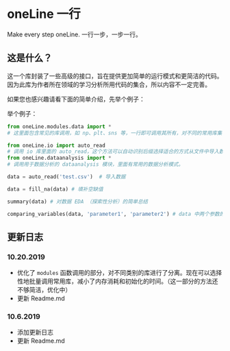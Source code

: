 # oneLine 一行

 Make every step oneLine. 一行一步，一步一行。

## 这是什么？

这一个库封装了一些高级的接口，旨在提供更加简单的运行模式和更简洁的代码。因为此库为作者所在领域的学习分析所用代码的集合，所以内容不一定完善。

如果您也感兴趣请看下面的简单介绍，先举个例子：

举个例子：

```python
from oneLine.modules.data import *
# 这里面包含常见的库调用，如 np、plt、sns 等，一行即可调用其所有，对不同的常用库集合进行了分离。

from oneLine.io import auto_read
# 调用 io 库里面的 auto_read，这个方法可以自动识别后缀选择适合的方式从文件中导入数据。
from oneLine.dataanalysis import *
# 调用用于数据分析的 dataanalysis 模块，里面有常用的数据分析模式。

data = auto_read('test.csv')  # 导入数据

data = fill_na(data) # 填补空缺值

summary(data) # 对数据 EDA （探索性分析）的简单总结

comparing_variables(data, 'parameter1', 'parameter2') # data 中两个参数的相关性分析并生成图

```

## 更新日志

### 10.20.2019

- 优化了 ``modules`` 函数调用的部分，对不同类别的库进行了分离。现在可以选择性地批量调用常用库，减小了内存消耗和初始化的时间。（这一部分的方法还不够简洁，优化中）
- 更新 Readme.md

### 10.6.2019

- 添加更新日志
- 更新 Readme.md
